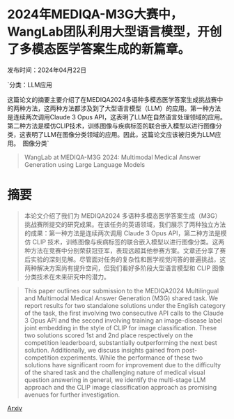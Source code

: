 # 2024年MEDIQA-M3G大赛中，WangLab团队利用大型语言模型，开创了多模态医学答案生成的新篇章。

发布时间：2024年04月22日

`分类：LLM应用

这篇论文的摘要主要介绍了在MEDIQA2024多语种多模态医学答案生成挑战赛中的两种方法，这两种方法都涉及到了大型语言模型（LLM）的应用。第一种方法是连续两次调用Claude 3 Opus API，这表明了LLM在自然语言处理领域的应用。第二种方法是模仿CLIP技术，训练图像与疾病标签的联合嵌入模型以进行图像分类，这表明了LLM在图像分类领域的应用。因此，这篇论文应该被归类为LLM应用。` `图像分类`

> WangLab at MEDIQA-M3G 2024: Multimodal Medical Answer Generation using Large Language Models

# 摘要

> 本论文介绍了我们为 MEDIQA2024 多语种多模态医学答案生成（M3G）挑战赛所提交的研究成果。在该任务的英语领域，我们展示了两种独立方法的成果：第一种方法是连续两次调用 Claude 3 Opus API，第二种方法是模仿 CLIP 技术，训练图像与疾病标签的联合嵌入模型以进行图像分类。这两种方法在竞赛中分别荣获冠亚军，表现远超其他参赛方案。文章还分享了赛后实验的深刻见解。尽管面对任务的复杂性和医学视觉问答的普遍挑战，这两种解决方案尚有提升空间，但我们看好多阶段大型语言模型和 CLIP 图像分类技术在未来研究中的潜力。

> This paper outlines our submission to the MEDIQA2024 Multilingual and Multimodal Medical Answer Generation (M3G) shared task. We report results for two standalone solutions under the English category of the task, the first involving two consecutive API calls to the Claude 3 Opus API and the second involving training an image-disease label joint embedding in the style of CLIP for image classification. These two solutions scored 1st and 2nd place respectively on the competition leaderboard, substantially outperforming the next best solution. Additionally, we discuss insights gained from post-competition experiments. While the performance of these two solutions have significant room for improvement due to the difficulty of the shared task and the challenging nature of medical visual question answering in general, we identify the multi-stage LLM approach and the CLIP image classification approach as promising avenues for further investigation.

[Arxiv](https://arxiv.org/abs/2404.14567)